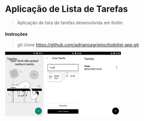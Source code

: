 # Aplicação de Lista de Tarefas

> Aplicação de lista de tarefas desenvolvida em Kotlin

#### Instruções

> git clone https://github.com/adrianoagripino/todolist-app.git

<img src="https://github.com/adrianoagripino/todolist-app/blob/main/Screen-01.png" width="25%" height="25%"><img src="https://github.com/adrianoagripino/todolist-app/blob/main/Screen-02.png" width="25%" height="25%"><img src="https://github.com/adrianoagripino/todolist-app/blob/main/Screen-03.png" width="25%" height="25%">